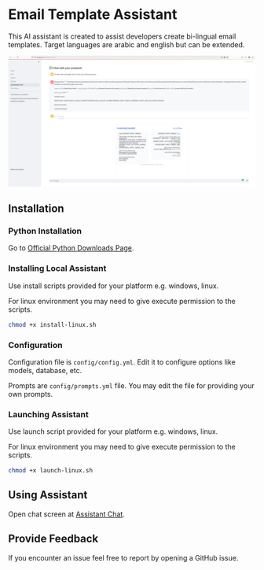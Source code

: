 # Email Template Assistant

This AI assistant is created to assist developers create bi-lingual email templates. Target languages are arabic and english but can be extended.

![Demo Image](./static/demo.png)

## Installation

### Python Installation

Go to [Official Python Downloads Page](https://www.python.org/downloads/).

### Installing Local Assistant

Use install scripts provided for your platform e.g. windows, linux.

For linux environment you may need to give execute permission to the scripts.

```bash
chmod +x install-linux.sh
```

### Configuration

Configuration file is `config/config.yml`. Edit it to configure options like models, database, etc.

Prompts are `config/prompts.yml` file. You may edit the file for providing your own prompts.

### Launching  Assistant

Use launch script provided for your platform e.g. windows, linux.

For linux environment you may need to give execute permission to the scripts.

```bash
chmod +x launch-linux.sh
```

## Using Assistant

Open chat screen at [Assistant Chat](http://localhost:8501/Assistant_Chat).

## Provide Feedback

If you encounter an issue feel free to report by opening a GitHub issue.
